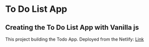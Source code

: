 # To Do List App

## Creating the To Do List App with Vanilla js

This project building the Todo App.
Deployed from the Netlify: [Link](https://shyuntodo.netlify.app/)
